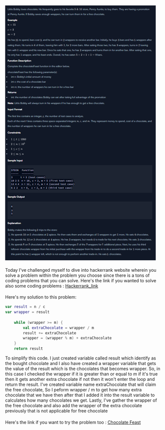 ![img.png](img.png)
####
Today I've challenged myself to dive into hackerrank website wherein you solve a problem within the problem you choose since there is a tons of coding problems that you can solve. Here's the link if you wanted to solve also some coding problems : [Hackerrank_link](https://www.hackerrank.com)
####
Here's my solution to this problem:
```` kotlin
var result = n / c
var wrapper = result

    while (wrapper >= m) {
        val extraChocolate = wrapper / m
        result += extraChocolate
        wrapper = (wrapper % m) + extraChocolate
    }
    return result
````
To simplify this code. I just created variable called result which identify as the bought chocolate and I also have created a wrapper variable that gets the value of the result which is the chocolates that becomes wrapper. So, in this case I checked the wrapper if it is greater than or equal to m if it's true then it gets another extra chocolate if not then it won't enter the loop and return the result. I've created variable name extraChocolate that will claim the free chocolate, So I peform wrapper / m to get how many extra chocolate that we have then after that I added it into the result variable to calculates how many chocolates we get. Lastly, I've gather the wrapper of the free chocolate and also add the wrapper of the extra chocolate previously that is not applicable for free chocolate
####
Here's the link if you want to try the problem too : [Chocolate Feast](https://www.hackerrank.com/challenges/chocolate-feast/problem?isFullScreen=true)